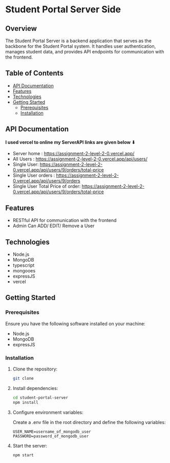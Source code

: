 # Student Portal Server Side

## Overview

The Student Portal Server is a backend application that serves as the backbone for the Student Portal system. It handles user authentication, manages student data, and provides API endpoints for communication with the frontend.

## Table of Contents

- [API Documentation](#api-documentation)
- [Features](#features)
- [Technologies](#technologies)
- [Getting Started](#getting-started)
  - [Prerequisites](#prerequisites)
  - [Installation](#installation)
<!-- - [Usage](#usage)
- [Contributing](#contributing)
- [License](#license) -->

## API Documentation

#### I used vercel to online my ServerAPI links are given below ⬇
- Server home : https://assignment-2-level-2-0.vercel.app/
- All Users : https://assignment-2-level-2-0.vercel.app/api/users/
- Single User: https://assignment-2-level-2-0.vercel.app/api/users/9/orders/total-price
- Single User orders : https://assignment-2-level-2-0.vercel.app/api/users/9/orders
- Single User Total Price of order: https://assignment-2-level-2-0.vercel.app/api/users/9/orders/total-price


## Features


- RESTful API for communication with the frontend
- Admin Can ADD/ EDIT/ Remove a User

## Technologies

- Node.js 
- MongoDB 
- typescript
- mongooes
- expressJS
- vercel

## Getting Started

### Prerequisites

Ensure you have the following software installed on your machine:

- Node.js 
- MongoDB 
- expressJS

### Installation

1. Clone the repository:

   ```bash
   git clone 

2. Install dependencies:
    ```bash
    cd student-portal-server
    npm install

3. Configure environment variables:

    Create a .env file in the root directory and define the following variables:
    ```
    USER_NAME=username_of_mongodb_user
    PASSWORD=password_of_mongodb_user

4. Start the server:
    ```
    npm start


